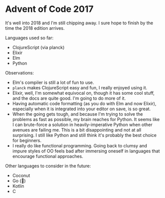 # Advent of Code 2017

It's well into 2018 and I'm still chipping away. I sure hope to finish by the time
the 2018 edition arrives.

Languages used so far:
* ClojureScript (via planck)
* Elixir
* Elm
* Python

Observations:
* Elm's compiler is still a lot of fun to use.
* `planck` makes ClojureScript easy and fun, I really enjoyed using it.
* Elixir, well, I'm somewhat equivocal on, though it has some cool stuff, and the docs are quite good. I'm going to do more of it.
* Having automatic code formatting (as you do with Elm and now Elixir), especially when it is integrated into your editor on save, is so great.
* When the going gets tough, and because I'm trying to solve the problems as fast as possible, my brain reaches for Python. It seems like I can brute-force a solution in heavily-imperative Python when other avenues are failing me. This is a bit disappointing and not at all surprising. I still like Python and still think it's probably the best choice for beginners.
* I really do like functional programming. Going back to clumsy and impure styles of OO feels bad after immersing oneself in languages that encourage functional approaches.

Other languages to consider in the future:
* Coconut
* Go (😬)
* Kotlin
* C
